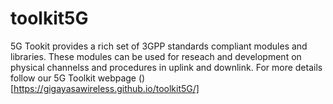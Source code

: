 # toolkit5G

5G Tookit provides a rich set of 3GPP standards compliant modules and libraries. 
These modules can be used for reseach and development on physical channelss and procedures in uplink and downlink.
For more details follow our 5G Toolkit webpage ()[https://gigayasawireless.github.io/toolkit5G/]
